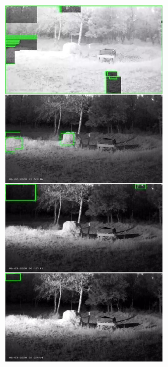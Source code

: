 ![20200602-231436-234441](in/20200602/20200602-231436-234441_0_.jpg)
![20200602-234446-000001](in/20200602/20200602-234446-000001_0_.jpg)
![20200603-000006-003011](in/20200603/20200603-000006-003011_0_.jpg)
![20200603-020046-023051](in/20200603/20200603-020046-023051_0_.jpg)
